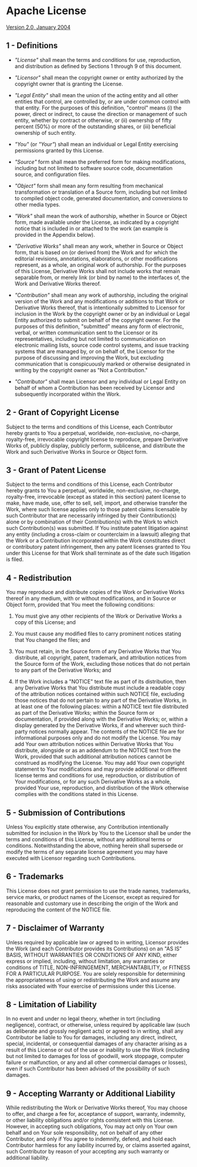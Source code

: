 Apache License
==============

[Version 2.0, January 2004](http://www.apache.org/licenses/LICENSE-2.0.html)

1 - Definitions
---------------

*  *"License"* shall mean the terms and conditions for use, reproduction, and
  distribution as defined by Sections 1 through 9 of this document.

* *"Licensor"* shall mean the copyright owner or entity authorized by the
  copyright owner that is granting the License.

* *"Legal Entity"* shall mean the union of the acting entity and all other
  entities that control, are controlled by, or are under common control with
  that entity. For the purposes of this definition, "control" means (i) the
  power, direct or indirect, to cause the direction or management of such
  entity, whether by contract or otherwise, or (ii) ownership of fifty
  percent (50%) or more of the outstanding shares, or (iii) beneficial
  ownership of such entity.

* *"You"* (or *"Your"*) shall mean an individual or Legal Entity exercising
  permissions granted by this License.

* *"Source"* form shall mean the preferred form for making modifications,
  including but not limited to software source code, documentation source,
  and configuration files.

* *"Object"* form shall mean any form resulting from mechanical transformation
  or translation of a Source form, including but not limited to compiled
  object code, generated documentation, and conversions to other media types.

* *"Work"* shall mean the work of authorship, whether in Source or Object form,
  made available under the License, as indicated by a copyright notice that
  is included in or attached to the work (an example is provided in the
  Appendix below).

* *"Derivative Works"* shall mean any work, whether in Source or Object form,
  that is based on (or derived from) the Work and for which the editorial
  revisions, annotations, elaborations, or other modifications represent, as
  a whole, an original work of authorship. For the purposes of this License,
  Derivative Works shall not include works that remain separable from, or
  merely link (or bind by name) to the interfaces of, the Work and Derivative
  Works thereof.

* *"Contribution"* shall mean any work of authorship, including the original
  version of the Work and any modifications or additions to that Work or
  Derivative Works thereof, that is intentionally submitted to Licensor for
  inclusion in the Work by the copyright owner or by an individual or Legal
  Entity authorized to submit on behalf of the copyright owner. For the
  purposes of this definition, "submitted" means any form of electronic,
  verbal, or written communication sent to the Licensor or its
  representatives, including but not limited to communication on electronic
  mailing lists, source code control systems, and issue tracking systems that
  are managed by, or on behalf of, the Licensor for the purpose of discussing
  and improving the Work, but excluding communication that is conspicuously
  marked or otherwise designated in writing by the copyright owner as "Not a
  Contribution."

* *"Contributor"* shall mean Licensor and any individual or Legal Entity on
  behalf of whom a Contribution has been received by Licensor and
  subsequently incorporated within the Work.


2 - Grant of Copyright License
------------------------------

Subject to the terms and conditions of this License, each Contributor
hereby grants to You a perpetual, worldwide, non-exclusive, no-charge,
royalty-free, irrevocable copyright license to reproduce, prepare
Derivative Works of, publicly display, publicly perform, sublicense, and
distribute the Work and such Derivative Works in Source or Object form.


3 - Grant of Patent License
---------------------------

Subject to the terms and conditions of this License, each Contributor
hereby grants to You a perpetual, worldwide, non-exclusive, no-charge,
royalty-free, irrevocable (except as stated in this section) patent license
to make, have made, use, offer to sell, sell, import, and otherwise
transfer the Work, where such license applies only to those patent claims
licensable by such Contributor that are necessarily infringed by their
Contribution(s) alone or by combination of their Contribution(s) with the
Work to which such Contribution(s) was submitted. If You institute patent
litigation against any entity (including a cross-claim or counterclaim in a
lawsuit) alleging that the Work or a Contribution incorporated within the
Work constitutes direct or contributory patent infringement, then any
patent licenses granted to You under this License for that Work shall
terminate as of the date such litigation is filed.


4 - Redistribution
------------------

You may reproduce and distribute copies of the Work or Derivative Works
thereof in any medium, with or without modifications, and in Source or
Object form, provided that You meet the following conditions:

1. You must give any other recipients of the Work or Derivative Works a
   copy of this License; and

2. You must cause any modified files to carry prominent notices stating
   that You changed the files; and

3. You must retain, in the Source form of any Derivative Works that You
   distribute, all copyright, patent, trademark, and attribution notices
   from the Source form of the Work, excluding those notices that do not
   pertain to any part of the Derivative Works; and

4. If the Work includes a "NOTICE" text file as part of its distribution,
   then any Derivative Works that You distribute must include a readable
   copy of the attribution notices contained within such NOTICE file,
   excluding those notices that do not pertain to any part of the
   Derivative Works, in at least one of the following places: within a
   NOTICE text file distributed as part of the Derivative Works; within the
   Source form or documentation, if provided along with the Derivative
   Works; or, within a display generated by the Derivative Works, if and
   wherever such third-party notices normally appear. The contents of the
   NOTICE file are for informational purposes only and do not modify the
   License. You may add Your own attribution notices within Derivative
   Works that You distribute, alongside or as an addendum to the NOTICE
   text from the Work, provided that such additional attribution notices
   cannot be construed as modifying the License. You may add Your own
   copyright statement to Your modifications and may provide additional or
   different license terms and conditions for use, reproduction, or
   distribution of Your modifications, or for any such Derivative Works as
   a whole, provided Your use, reproduction, and distribution of the Work
   otherwise complies with the conditions stated in this License.


5 - Submission of Contributions
-------------------------------

Unless You explicitly state otherwise, any Contribution intentionally
submitted for inclusion in the Work by You to the Licensor shall be under
the terms and conditions of this License, without any additional terms or
conditions. Notwithstanding the above, nothing herein shall supersede or
modify the terms of any separate license agreement you may have executed
with Licensor regarding such Contributions.


6 - Trademarks
--------------

This License does not grant permission to use the trade names, trademarks,
service marks, or product names of the Licensor, except as required for
reasonable and customary use in describing the origin of the Work and
reproducing the content of the NOTICE file.


7 - Disclaimer of Warranty
--------------------------

Unless required by applicable law or agreed to in writing, Licensor
provides the Work (and each Contributor provides its Contributions) on an
"AS IS" BASIS, WITHOUT WARRANTIES OR CONDITIONS OF ANY KIND, either express
or implied, including, without limitation, any warranties or conditions of
TITLE, NON-INFRINGEMENT, MERCHANTABILITY, or FITNESS FOR A PARTICULAR
PURPOSE. You are solely responsible for determining the appropriateness of
using or redistributing the Work and assume any risks associated with Your
exercise of permissions under this License.


8 - Limitation of Liability
---------------------------

In no event and under no legal theory, whether in tort (including
negligence), contract, or otherwise, unless required by applicable law
(such as deliberate and grossly negligent acts) or agreed to in writing,
shall any Contributor be liable to You for damages, including any direct,
indirect, special, incidental, or consequential damages of any character
arising as a result of this License or out of the use or inability to use
the Work (including but not limited to damages for loss of goodwill, work
stoppage, computer failure or malfunction, or any and all other commercial
damages or losses), even if such Contributor has been advised of the
possibility of such damages.

9 - Accepting Warranty or Additional Liability
----------------------------------------------

While redistributing the Work or Derivative Works thereof, You may choose
to offer, and charge a fee for, acceptance of support, warranty, indemnity,
or other liability obligations and/or rights consistent with this License.
However, in accepting such obligations, You may act only on Your own behalf
and on Your sole responsibility, not on behalf of any other Contributor,
and only if You agree to indemnify, defend, and hold each Contributor
harmless for any liability incurred by, or claims asserted against, such
Contributor by reason of your accepting any such warranty or additional
liability.